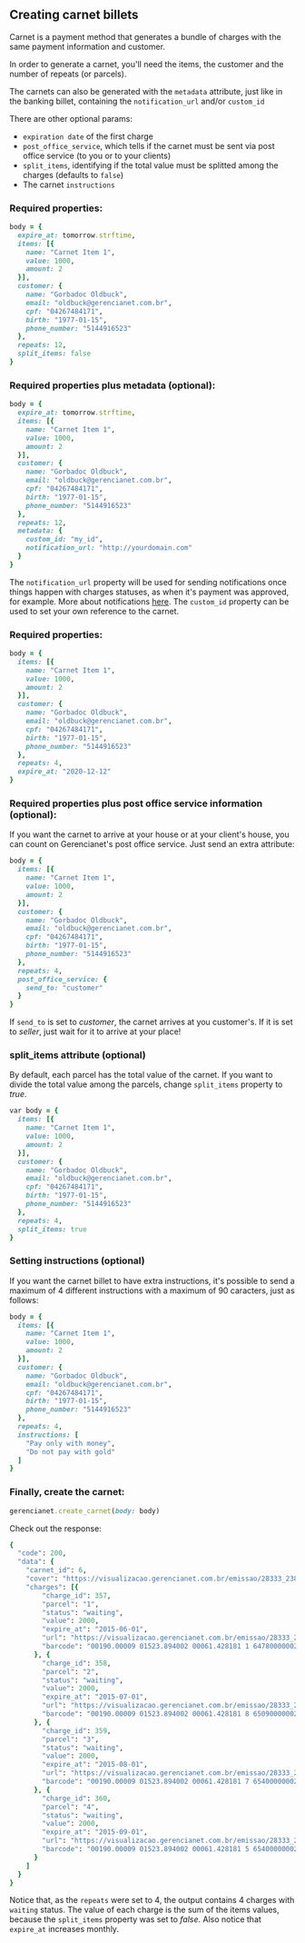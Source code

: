 ## Creating carnet billets

Carnet is a payment method that generates a bundle of charges with the same payment information and customer.

In order to generate a carnet, you'll need the items, the customer and the number of repeats (or parcels).

The carnets can also be generated with the `metadata` attribute, just like in the banking billet, containing the `notification_url` and/or `custom_id`

There are other optional params:

- `expiration date` of the first charge
- `post_office_service`, which tells if the carnet must be sent via post office service (to you or to your clients)
- `split_items`, identifying if the total value must be splitted among the charges (defaults to `false`)
- The carnet `instructions`

### Required properties:

```ruby
body = {
  expire_at: tomorrow.strftime,
  items: [{
    name: "Carnet Item 1",
    value: 1000,
    amount: 2
  }],
  customer: {
    name: "Gorbadoc Oldbuck",
    email: "oldbuck@gerencianet.com.br",
    cpf: "04267484171",
    birth: "1977-01-15",
    phone_number: "5144916523"
  },
  repeats: 12,
  split_items: false
}
```

### Required properties plus metadata **(optional)**:

```ruby
body = {
  expire_at: tomorrow.strftime,
  items: [{
    name: "Carnet Item 1",
    value: 1000,
    amount: 2
  }],
  customer: {
    name: "Gorbadoc Oldbuck",
    email: "oldbuck@gerencianet.com.br",
    cpf: "04267484171",
    birth: "1977-01-15",
    phone_number: "5144916523"
  },
  repeats: 12,
  metadata: {
    custom_id: "my_id",
    notification_url: "http://yourdomain.com"
  }
}
```

The `notification_url` property will be used for sending notifications once things happen with charges statuses, as when it's payment was approved, for example. More about notifications [here](https://github.com/gerencianet/gn-api-sdk-node/tree/master/docs/notifications.md). The `custom_id` property can be used to set your own reference to the carnet.

### Required properties:

```ruby
body = {
  items: [{
    name: "Carnet Item 1",
    value: 1000,
    amount: 2
  }],
  customer: {
    name: "Gorbadoc Oldbuck",
    email: "oldbuck@gerencianet.com.br",
    cpf: "04267484171",
    birth: "1977-01-15",
    phone_number: "5144916523"
  },
  repeats: 4,
  expire_at: "2020-12-12"
}
```

### Required properties plus post office service information **(optional)**:

If you want the carnet to arrive at your house or at your client's house, you can count on Gerencianet's post office service. Just send an extra attribute:

```ruby
body = {
  items: [{
    name: "Carnet Item 1",
    value: 1000,
    amount: 2
  }],
  customer: {
    name: "Gorbadoc Oldbuck",
    email: "oldbuck@gerencianet.com.br",
    cpf: "04267484171",
    birth: "1977-01-15",
    phone_number: "5144916523"
  },
  repeats: 4,
  post_office_service: {
    send_to: "customer"
  }
}
```

If `send_to` is set to *customer*, the carnet arrives at you customer's. If it is set to *seller*, just wait for it to arrive at your place!


### split_items attribute **(optional)**

By default, each parcel has the total value of the carnet. If you want to divide the total value among the parcels, change `split_items` property to *true*.

```ruby
var body = {
  items: [{
    name: "Carnet Item 1",
    value: 1000,
    amount: 2
  }],
  customer: {
    name: "Gorbadoc Oldbuck",
    email: "oldbuck@gerencianet.com.br",
    cpf: "04267484171",
    birth: "1977-01-15",
    phone_number: "5144916523"
  },
  repeats: 4,
  split_items: true
}
```

### Setting instructions **(optional)**

If you want the carnet billet to have extra instructions, it's possible to send a maximum of 4 different instructions with a maximum of 90 caracters, just as follows:

```ruby
body = {
  items: [{
    name: "Carnet Item 1",
    value: 1000,
    amount: 2
  }],
  customer: {
    name: "Gorbadoc Oldbuck",
    email: "oldbuck@gerencianet.com.br",
    cpf: "04267484171",
    birth: "1977-01-15",
    phone_number: "5144916523"
  },
  repeats: 4,
  instructions: [
    "Pay only with money",
    "Do not pay with gold"
  ]
}
```

### Finally, create the carnet:

```ruby
gerencianet.create_carnet(body: body)
```

Check out the response:

```ruby
{
  "code": 200,
  "data": {
    "carnet_id": 6,
    "cover": "https://visualizacao.gerencianet.com.br/emissao/28333_2385_ZEMAL5/A5CC-28333-61428-LEENA9/28333-61428-LEENA9",
    "charges": [{
        "charge_id": 357,
        "parcel": "1",
        "status": "waiting",
        "value": 2000,
        "expire_at": "2015-06-01",
        "url": "https://visualizacao.gerencianet.com.br/emissao/28333_2385_ZEMAL5/A5CL-28333-61428-LEENA9/28333-61428-LEENA9",
        "barcode": "00190.00009 01523.894002 00061.428181 1 64780000002000"
      }, {
        "charge_id": 358,
        "parcel": "2",
        "status": "waiting",
        "value": 2000,
        "expire_at": "2015-07-01",
        "url": "https://visualizacao.gerencianet.com.br/emissao/28333_2385_ZEMAL5/A5CL-28333-61428-LEENA9/28333-61429-CORZE4",
        "barcode": "00190.00009 01523.894002 00061.428181 8 65090000002000"
      }, {
        "charge_id": 359,
        "parcel": "3",
        "status": "waiting",
        "value": 2000,
        "expire_at": "2015-08-01",
        "url": "https://visualizacao.gerencianet.com.br/emissao/28333_2385_ZEMAL5/A5CL-28333-61428-LEENA9/28333-61430-HIRRA4",
        "barcode": "00190.00009 01523.894002 00061.428181 7 65400000002000"
      }, {
        "charge_id": 360,
        "parcel": "4",
        "status": "waiting",
        "value": 2000,
        "expire_at": "2015-09-01",
        "url": "https://visualizacao.gerencianet.com.br/emissao/28333_2385_ZEMAL5/A5CL-28333-61428-LEENA9/28333-61431-HIRRA4",
        "barcode": "00190.00009 01523.894002 00061.428181 5 65400000002000"
      }
    ]
  }
}
```

Notice that, as the `repeats` were set to 4, the output contains 4 charges with `waiting` status. The value of each charge is the sum of the items values, because the `split_items` property was set to *false*. Also notice that `expire_at` increases monthly.
